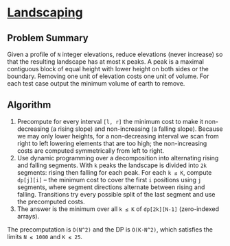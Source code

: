 # [Landscaping](https://www.spoj.com/problems/LANDSCAP/)

## Problem Summary
Given a profile of `N` integer elevations, reduce elevations (never increase) so that the resulting landscape has at most `K` peaks. A peak is a maximal contiguous block of equal height with lower height on both sides or the boundary. Removing one unit of elevation costs one unit of volume. For each test case output the minimum volume of earth to remove.

## Algorithm
1. Precompute for every interval `[l, r]` the minimum cost to make it non-decreasing (a rising slope) and non-increasing (a falling slope). Because we may only lower heights, for a non-decreasing interval we scan from right to left lowering elements that are too high; the non-increasing costs are computed symmetrically from left to right.
2. Use dynamic programming over a decomposition into alternating rising and falling segments. With `k` peaks the landscape is divided into `2k` segments: rising then falling for each peak. For each `k ≤ K`, compute `dp[j][i]` – the minimum cost to cover the first `i` positions using `j` segments, where segment directions alternate between rising and falling. Transitions try every possible split of the last segment and use the precomputed costs.
3. The answer is the minimum over all `k ≤ K` of `dp[2k][N-1]` (zero-indexed arrays).

The precomputation is `O(N^2)` and the DP is `O(K·N^2)`, which satisfies the limits `N ≤ 1000` and `K ≤ 25`.
